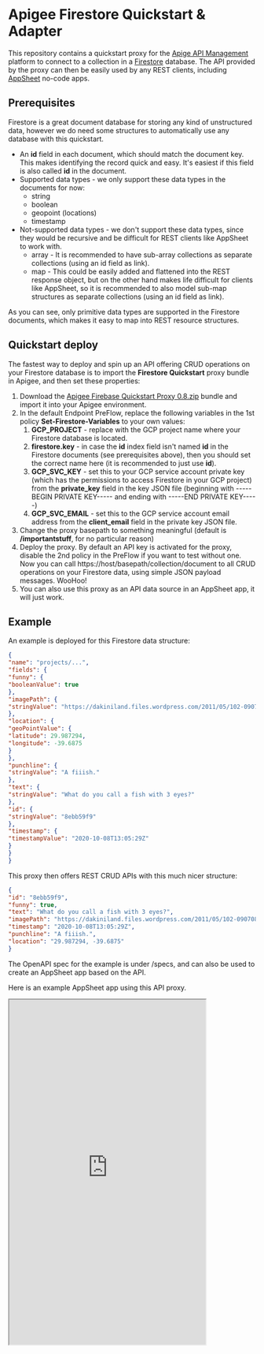 # Apigee Firestore Quickstart & Adapter
This repository contains a quickstart proxy for the [Apige API Management](https://cloud.google.com/apigee) platform to connect to a collection in a [Firestore](https://firebase.google.com/products/firestore) database.  The API provided by the proxy can then be easily used by any REST clients, including [AppSheet](https://cloud.google.com/appsheet) no-code apps.

## Prerequisites
Firestore is a great document database for storing any kind of unstructured data, however we do need some structures to automatically use any database with this quickstart.
* An **id** field in each document, which should match the document key.  This makes identifying the record quick and easy.  It's easiest if this field is also called **id** in the document.
* Supported data types - we only support these data types in the documents for now:
    * string
    * boolean
    * geopoint (locations)
    * timestamp
* Not-supported data types - we don't support these data types, since they would be recursive and be difficult for REST clients like AppSheet to work with.
    * array - It is recommended to have sub-array collections as separate collections (using an id field as link).
    * map - This could be easily added and flattened into the REST response object, but on the other hand makes life difficult for clients like AppSheet, so it is recommended to also model sub-map structures as separate collections (using an id field as link).

As you can see, only primitive data types are supported in the Firestore documents, which makes it easy to map into REST resource structures.

## Quickstart deploy
The fastest way to deploy and spin up an API offering CRUD operations on your Firestore database is to import the **Firestore Quickstart** proxy bundle in Apigee, and then set these properties:

1. Download the [Apigee Firebase Quickstart Proxy 0.8.zip](https://github.com/apigee/api-platform-samples/releases/tag/v0.8-beta) bundle and import it into your Apigee environment.
2. In the default Endpoint PreFlow, replace the following variables in the 1st policy **Set-Firestore-Variables** to your own values:
    1. **GCP_PROJECT** - replace with the GCP project name where your Firestore database is located.
    2. **firestore.key** -  in case the **id** index field isn't named **id** in the Firestore documents (see prerequisites above), then you should set the correct name here (it is recommended to just use **id**).
    3. **GCP_SVC_KEY** - set this to your GCP service account private key (which has the permissions to access Firestore in your GCP project) from the **private_key** field in the key JSON file (beginning with -----BEGIN PRIVATE KEY----- and ending with -----END PRIVATE KEY-----)
    4. **GCP_SVC_EMAIL** - set this to the GCP service account email address from the **client_email** field in the private key JSON file.
3. Change the proxy basepath to something meaningful (default is **/importantstuff**, for no particular reason)
4. Deploy the proxy.  By default an API key is activated for the proxy, disable the 2nd policy in the PreFlow if you want to test without one.  Now you can call https://host/basepath/collection/document to all CRUD operations on your Firestore data, using simple JSON payload messages.  WooHoo!
5. You can also use this proxy as an API data source in an AppSheet app, it will just work.

## Example
An example is deployed for this Firestore data structure:
```json
{
"name": "projects/...",
"fields": {
"funny": {
"booleanValue": true
},
"imagePath": {
"stringValue": "https://dakiniland.files.wordpress.com/2011/05/102-0907085235-simpsons-mutant-fish-blinky.jpg"
},
"location": {
"geoPointValue": {
"latitude": 29.987294,
"longitude": -39.6875
}
},
"punchline": {
"stringValue": "A fiiish."
},
"text": {
"stringValue": "What do you call a fish with 3 eyes?"
},
"id": {
"stringValue": "8ebb59f9"
},
"timestamp": {
"timestampValue": "2020-10-08T13:05:29Z"
}
}
}
```
This proxy then offers REST CRUD APIs with this much nicer structure:
```json
{
"id": "8ebb59f9",
"funny": true,
"text": "What do you call a fish with 3 eyes?",
"imagePath": "https://dakiniland.files.wordpress.com/2011/05/102-0907085235-simpsons-mutant-fish-blinky.jpg",
"timestamp": "2020-10-08T13:05:29Z",
"punchline": "A fiiish.",
"location": "29.987294, -39.6875"
}
```
The OpenAPI spec for the example is under /specs, and can also be used to create an AppSheet app based on the API.

Here is an example AppSheet app using this API proxy.

<iframe src="https://www.appsheet.com/start/8a3ad802-67c5-4796-9bc6-7dbe1a3ced3d#_currentLat=39.385364&_currentLng=-80.437768&_mapType=roadmap&_zoom=4&appName=JokesApp-1224517&page=google-map&table=jokes&view=Map" title="Jokes App" width="400" height="700"></iframe>